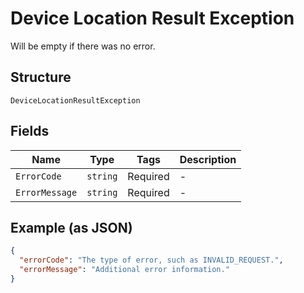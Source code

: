 
# Device Location Result Exception

Will be empty if there was no error.

## Structure

`DeviceLocationResultException`

## Fields

| Name | Type | Tags | Description |
|  --- | --- | --- | --- |
| `ErrorCode` | `string` | Required | - |
| `ErrorMessage` | `string` | Required | - |

## Example (as JSON)

```json
{
  "errorCode": "The type of error, such as INVALID_REQUEST.",
  "errorMessage": "Additional error information."
}
```


